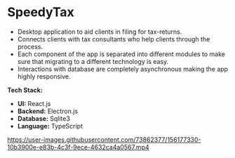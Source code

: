 # SpeedyTax

* Desktop application to aid clients in filing for tax-returns.
* Connects clients with tax consultants who help clients through the process.
* Each component of the app is separated into different modules to make sure that migrating to a different technology is easy.
* Interactions with database are completely asynchronous making the app highly responsive.


**Tech Stack:**
* **UI:** React.js
* **Backend:** Electron.js
* **Database:** Sqlite3
* **Language:** TypeScript

https://user-images.githubusercontent.com/73862377/156177330-10b3900e-e83b-4c3f-9ece-4632ca4a0567.mp4

